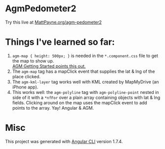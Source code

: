 # AgmPedometer2

Try this live at 
<a href="http://MattPayne.org/agm-pedometer2">MattPayne.org/agm-pedometer2</a>

# Things I've learned so far:
1. `agm-map { height: 500px; }` is needed in the `*.component.css` file to get the map to show up.  
<a href="https://angular-maps.com/guides/getting-started/">AGM Getting Started points this out.</a>
2. The `agm-map` tag has a mapClick event that supplies the lat & lng of the place clicked.
3. The `agm-kml-layer` tag works well with KML created by MapMyDrive (an iPhone app).
4. This works well: the `agm-polyline` tag with `agm-polyline-point` nested in side of it with a `*nfFor` over a plain
array containing objects with lat & lng fields.  Clicking around on the map uses the mapClick event to add points 
to the array.  Yay!  Angular & AGM.

# Misc
This project was generated with [Angular CLI](https://github.com/angular/angular-cli) version 1.7.4.


